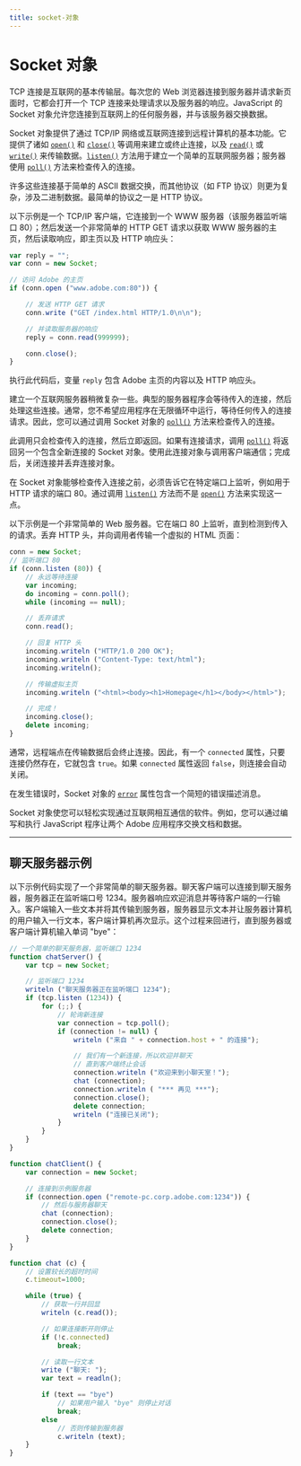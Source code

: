 ```yaml
---
title: socket-对象
---
```

# Socket 对象

TCP 连接是互联网的基本传输层。每次您的 Web 浏览器连接到服务器并请求新页面时，它都会打开一个 TCP 连接来处理请求以及服务器的响应。JavaScript 的 Socket 对象允许您连接到互联网上的任何服务器，并与该服务器交换数据。

Socket 对象提供了通过 TCP/IP 网络或互联网连接到远程计算机的基本功能。它提供了诸如 [`open()`](./socket-object-reference.md#socketopen) 和 [`close()`](./socket-object-reference.md#socketclose) 等调用来建立或终止连接，以及 [`read()`](./socket-object-reference.md#socketread) 或 [`write()`](./socket-object-reference.md#socketwrite) 来传输数据。[`listen()`](./socket-object-reference.md#socketlisten) 方法用于建立一个简单的互联网服务器；服务器使用 [`poll()`](./socket-object-reference.md#socketpoll) 方法来检查传入的连接。

许多这些连接基于简单的 ASCII 数据交换，而其他协议（如 FTP 协议）则更为复杂，涉及二进制数据。最简单的协议之一是 HTTP 协议。

以下示例是一个 TCP/IP 客户端，它连接到一个 WWW 服务器（该服务器监听端口 80）；然后发送一个非常简单的 HTTP GET 请求以获取 WWW 服务器的主页，然后读取响应，即主页以及 HTTP 响应头：

```javascript
var reply = "";
var conn = new Socket;

// 访问 Adobe 的主页
if (conn.open ("www.adobe.com:80")) {

    // 发送 HTTP GET 请求
    conn.write ("GET /index.html HTTP/1.0\n\n");

    // 并读取服务器的响应
    reply = conn.read(999999);

    conn.close();
}
```

执行此代码后，变量 `reply` 包含 Adobe 主页的内容以及 HTTP 响应头。

建立一个互联网服务器稍微复杂一些。典型的服务器程序会等待传入的连接，然后处理这些连接。通常，您不希望应用程序在无限循环中运行，等待任何传入的连接请求。因此，您可以通过调用 Socket 对象的 [`poll()`](./socket-object-reference.md#socketpoll) 方法来检查传入的连接。

此调用只会检查传入的连接，然后立即返回。如果有连接请求，调用 [`poll()`](./socket-object-reference.md#socketpoll) 将返回另一个包含全新连接的 Socket 对象。使用此连接对象与调用客户端通信；完成后，关闭连接并丢弃连接对象。

在 Socket 对象能够检查传入连接之前，必须告诉它在特定端口上监听，例如用于 HTTP 请求的端口 80。通过调用 [`listen()`](./socket-object-reference.md#socketlisten) 方法而不是 [`open()`](./socket-object-reference.md#socketopen) 方法来实现这一点。

以下示例是一个非常简单的 Web 服务器。它在端口 80 上监听，直到检测到传入的请求。丢弃 HTTP 头，并向调用者传输一个虚拟的 HTML 页面：

```javascript
conn = new Socket;
// 监听端口 80
if (conn.listen (80)) {
    // 永远等待连接
    var incoming;
    do incoming = conn.poll();
    while (incoming == null);

    // 丢弃请求
    conn.read();

    // 回复 HTTP 头
    incoming.writeln ("HTTP/1.0 200 OK");
    incoming.writeln ("Content-Type: text/html");
    incoming.writeln();

    // 传输虚拟主页
    incoming.writeln ("<html><body><h1>Homepage</h1></body></html>");

    // 完成！
    incoming.close();
    delete incoming;
}
```

通常，远程端点在传输数据后会终止连接。因此，有一个 `connected` 属性，只要连接仍然存在，它就包含 `true`。如果 `connected` 属性返回 `false`，则连接会自动关闭。

在发生错误时，Socket 对象的 [`error`](./socket-object-reference.md#socketerror) 属性包含一个简短的错误描述消息。

Socket 对象使您可以轻松实现通过互联网相互通信的软件。例如，您可以通过编写和执行 JavaScript 程序让两个 Adobe 应用程序交换文档和数据。

---

## 聊天服务器示例

以下示例代码实现了一个非常简单的聊天服务器。聊天客户端可以连接到聊天服务器，服务器正在监听端口号 1234。服务器响应欢迎消息并等待客户端的一行输入。客户端输入一些文本并将其传输到服务器，服务器显示文本并让服务器计算机的用户输入一行文本，客户端计算机再次显示。这个过程来回进行，直到服务器或客户端计算机输入单词 "bye"：

```javascript
// 一个简单的聊天服务器，监听端口 1234
function chatServer() {
    var tcp = new Socket;

    // 监听端口 1234
    writeln ("聊天服务器正在监听端口 1234");
    if (tcp.listen (1234)) {
        for (;;) {
            // 轮询新连接
            var connection = tcp.poll();
            if (connection != null) {
                writeln ("来自 " + connection.host + " 的连接");

                // 我们有一个新连接，所以欢迎并聊天
                // 直到客户端终止会话
                connection.writeln ("欢迎来到小聊天室！");
                chat (connection);
                connection.writeln ( "*** 再见 ***");
                connection.close();
                delete connection;
                writeln ("连接已关闭");
            }
        }
    }
}

function chatClient() {
    var connection = new Socket;

    // 连接到示例服务器
    if (connection.open ("remote-pc.corp.adobe.com:1234")) {
        // 然后与服务器聊天
        chat (connection);
        connection.close();
        delete connection;
    }
}

function chat (c) {
    // 设置较长的超时时间
    c.timeout=1000;

    while (true) {
        // 获取一行并回显
        writeln (c.read());

        // 如果连接断开则停止
        if (!c.connected)
            break;

        // 读取一行文本
        write ("聊天: ");
        var text = readln();

        if (text == "bye")
            // 如果用户输入 "bye" 则停止对话
            break;
        else
            // 否则传输到服务器
            c.writeln (text);
    }
}
```